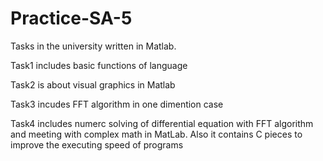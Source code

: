 # Practice-SA-5
Tasks in the university written in Matlab.

Task1 includes basic functions of language

Task2 is about visual graphics in Matlab

Task3 incudes FFT algorithm in one dimention case

Task4 includes numerc solving of differential equation with FFT algorithm and meeting with complex math in MatLab. Also it contains C pieces to improve the executing speed of programs
 
